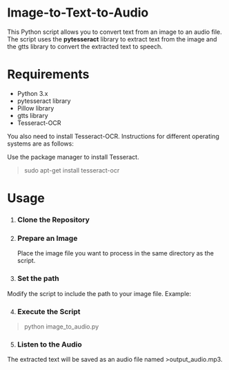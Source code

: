 # Image-to-Text-to-Audio

This Python script allows you to convert text from an image to an audio file. The script uses the **pytesseract** library to extract text from the image and the gtts library to convert the extracted text to speech.

# Requirements

* Python 3.x
* pytesseract library
* Pillow library
* gtts library
* Tesseract-OCR
  
You also need to install Tesseract-OCR. Instructions for different operating systems are as follows:

Use the package manager to install Tesseract.

>sudo apt-get install tesseract-ocr

# Usage

1. ### Clone the Repository

2. ### Prepare an Image

   Place the image file you want to process in the same directory as the script.

3. ### Set the path

Modify the script to include the path to your image file. Example:

4. ### Execute the Script

 >python image_to_audio.py

5. ### Listen to the Audio

The extracted text will be saved as an audio file named >output_audio.mp3.
